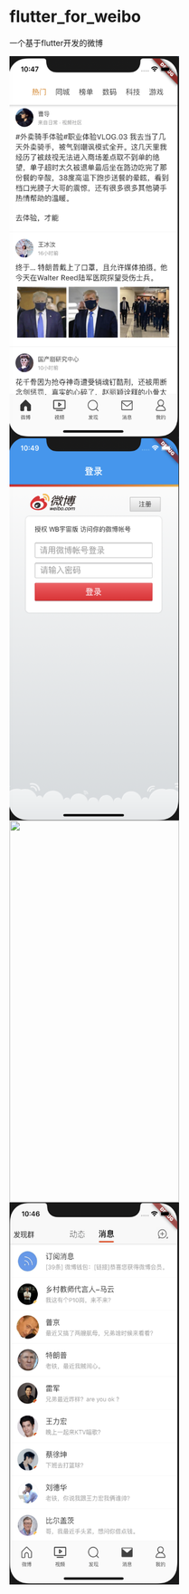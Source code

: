 # flutter_for_weibo
一个基于flutter开发的微博

<img src="https://github.com/sea777777/flutter_for_weibo/blob/master/WX20200712-224750%402x.png" width = "300" height = "675" div align=left />
<img src="https://github.com/sea777777/flutter_for_weibo/blob/master/WX20200712-224932%402x.png" width = "300" height = "675" div align=left />
<img src="https://github.com/sea777777/flutter_for_weibo/blob/master/%E6%88%91.png" width = "300" height = "675" div align=left />
<img src="https://github.com/sea777777/flutter_for_weibo/blob/master/%E6%B6%88%E6%81%AF.png" width = "300" height = "675" div align=left />
